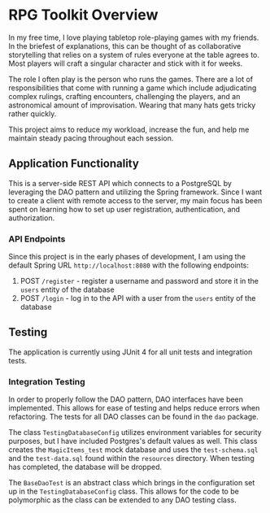 # RPG Toolkit Overview
In my free time, I love playing tabletop role-playing games with my friends. In the briefest of explanations, this can be thought of as collaborative storytelling that relies on a system of rules everyone at the table agrees to. Most players will craft a singular character and stick with it for weeks.

The role I often play is the person who runs the games. There are a lot of responsibilities that come with running a game which include adjudicating complex rulings, crafting encounters, challenging the players, and an astronomical amount of improvisation. Wearing that many hats gets tricky rather quickly.

This project aims to reduce my workload, increase the fun, and help me maintain steady pacing throughout each session. 

## Application Functionality
This is a server-side REST API which connects to a PostgreSQL by leveraging the DAO pattern and utilizing the Spring framework. Since I want to create a client with remote access to the server, my main focus has been spent on learning how to set up user registration, authentication, and authorization.

### API Endpoints
Since this project is in the early phases of development, I am using the default Spring URL `http://localhost:8080` with the following endpoints:
1. POST `/register` - register a username and password and store it in the `users` entity of the database
2. POST `/login` - log in to the API with a user from the `users` entity of the database

## Testing
The application is currently using JUnit 4 for all unit tests and integration tests.

### Integration Testing
In order to properly follow the DAO pattern, DAO interfaces have been implemented. This allows for ease of testing and helps reduce errors when refactoring. The tests for all DAO classes can be found in the `dao` package.

The class `TestingDatabaseConfig` utilizes environment variables for security purposes, but I have included Postgres's default values as well. This class creates the `MagicItems_test` mock database and uses the `test-schema.sql` and the `test-data.sql` found within the `resources` directory. When testing has completed, the database will be dropped.

The `BaseDaoTest` is an abstract class which brings in the configuration set up in the `TestingDatabaseConfig` class. This allows for the code to be polymorphic as the class can be extended to any DAO testing class.
